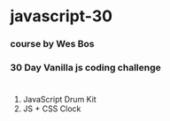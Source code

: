 # javascript-30

### course by Wes Bos

### 30 Day Vanilla js coding challenge

#

1. JavaScript Drum Kit
2. JS + CSS Clock
